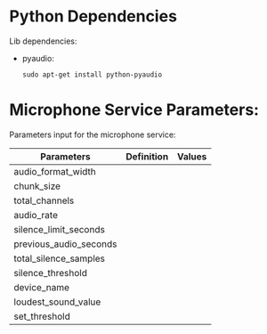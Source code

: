 # Python Dependencies
Lib dependencies:
- pyaudio:
    ```
    sudo apt-get install python-pyaudio
    ```

# Microphone Service Parameters:
Parameters input for the microphone service: 

| Parameters           | Definition | Values |
|----------------------|------------|--------|
|audio_format_width    |            |        |
|chunk_size            |            |        |
|total_channels        |            |        |
|audio_rate            |            |        |
|silence_limit_seconds |            |        |
|previous_audio_seconds|            |        |
|total_silence_samples |            |        |
|silence_threshold     |            |        |
|device_name           |            |        |
|loudest_sound_value   |            |        |
|set_threshold         |            |        |